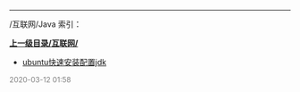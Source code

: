 
----

/互联网/Java 索引：


**[上一级目录/互联网/](/互联网/)**

- [ubuntu快速安装配置jdk](/互联网/Java/ubuntu快速安装配置jdk)


<font size=2 color='grey'> 2020-03-12 01:58 </font>